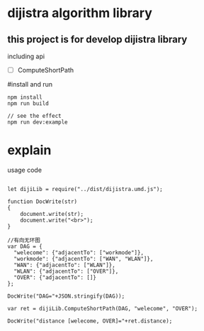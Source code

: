 # dijistra algorithm library

## this project is for develop dijistra library 

including api
 - [ ] ComputeShortPath


#install and run 

```
npm install
npm run build

// see the effect
npm run dev:example
```

# explain

usage code

```

let dijiLib = require("../dist/dijistra.umd.js");

function DocWrite(str)
{
    document.write(str);
    document.write("<br>");
}

//有向无环图
var DAG = {
  "welecome": {"adjacentTo": ["workmode"]},
  "workmode": {"adjacentTo": ["WAN", "WLAN"]},
  "WAN": {"adjacentTo": ["WLAN"]},
  "WLAN": {"adjacentTo": ["OVER"]},
  "OVER": {"adjacentTo": []}
};

DocWrite("DAG="+JSON.stringify(DAG));

var ret = dijiLib.ComputeShortPath(DAG, "welecome", "OVER");

DocWrite("distance [welecome, OVER]="+ret.distance);

```

